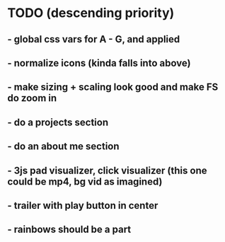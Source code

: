 # TODO (descending priority)

## - global css vars for A - G, and applied

## - normalize icons (kinda falls into above)

## - make sizing + scaling look good and make FS do zoom in

## - do a projects section

## - do an about me section

## - 3js pad visualizer, click visualizer (this one could be mp4, bg vid as imagined)

## - trailer with play button in center

## - rainbows should be a part
